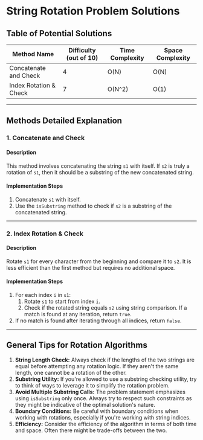 # String Rotation Problem Solutions

## Table of Potential Solutions

| Method Name              | Difficulty (out of 10) | Time Complexity | Space Complexity |
|--------------------------|------------------------|-----------------|------------------|
| Concatenate and Check    | 4                      | O(N)            | O(N)             |
| Index Rotation & Check   | 7                      | O(N^2)          | O(1)             |

---

## Methods Detailed Explanation

### 1. Concatenate and Check

#### Description
This method involves concatenating the string `s1` with itself. If `s2` is truly a rotation of `s1`, then it should be a substring of the new concatenated string.

#### Implementation Steps
1. Concatenate `s1` with itself.
2. Use the `isSubstring` method to check if `s2` is a substring of the concatenated string.

---

### 2. Index Rotation & Check

#### Description
Rotate `s1` for every character from the beginning and compare it to `s2`. It is less efficient than the first method but requires no additional space.

#### Implementation Steps
1. For each index `i` in `s1`:
    1. Rotate `s1` to start from index `i`.
    2. Check if the rotated string equals `s2` using string comparison. If a match is found at any iteration, return `true`.
2. If no match is found after iterating through all indices, return `false`.

---

## General Tips for Rotation Algorithms
1. **String Length Check:** Always check if the lengths of the two strings are equal before attempting any rotation logic. If they aren't the same length, one cannot be a rotation of the other.
2. **Substring Utility:** If you're allowed to use a substring checking utility, try to think of ways to leverage it to simplify the rotation problem.
3. **Avoid Multiple Substring Calls:** The problem statement emphasizes using `isSubstring` only once. Always try to respect such constraints as they might be indicative of the optimal solution's nature.
4. **Boundary Conditions:** Be careful with boundary conditions when working with rotations, especially if you're working with string indices.
5. **Efficiency:** Consider the efficiency of the algorithm in terms of both time and space. Often there might be trade-offs between the two.

